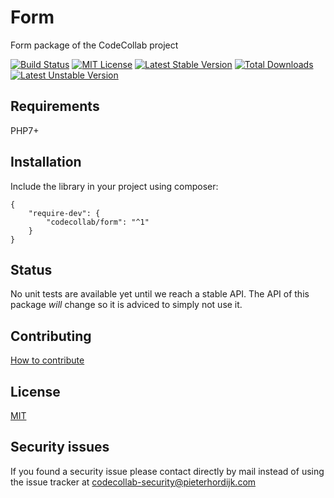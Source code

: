 # Form

Form package of the CodeCollab project

[![Build Status](https://travis-ci.org/CodeCollab/Form.svg?branch=master)](https://travis-ci.org/CodeCollab/Form) [![MIT License](https://img.shields.io/badge/license-MIT-blue.svg)](mit) [![Latest Stable Version](https://poser.pugx.org/codecollab/form/v/stable)](https://packagist.org/packages/codecollab/form) [![Total Downloads](https://poser.pugx.org/codecollab/form/downloads)](https://packagist.org/packages/codecollab/form) [![Latest Unstable Version](https://poser.pugx.org/codecollab/form/v/unstable)](https://packagist.org/packages/codecollab/form)

## Requirements

PHP7+

## Installation

Include the library in your project using composer:

    {
        "require-dev": {
            "codecollab/form": "^1"
        }
    }

## Status

No unit tests are available yet until we reach a stable API. The API of this package *will* change so it is adviced to simply not use it.

## Contributing

[How to contribute][contributing]

## License

[MIT][mit]

## Security issues

If you found a security issue please contact directly by mail instead of using the issue tracker at codecollab-security@pieterhordijk.com

[contributing]: https://github.com/CodeCollab/Form/blob/master/CONTRIBUTING.md
[mit]: http://spdx.org/licenses/MIT
